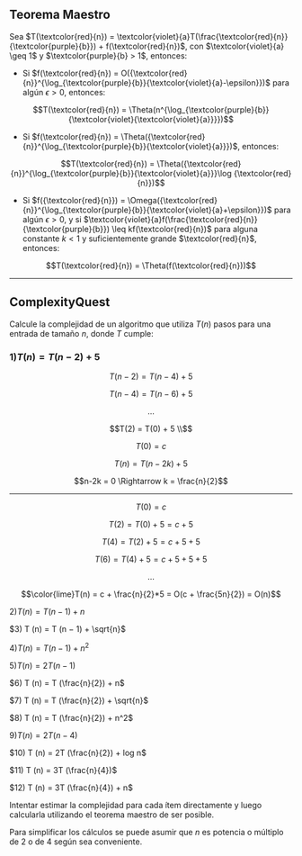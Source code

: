 Teorema Maestro
---
Sea $T(\textcolor{red}{n}) = \textcolor{violet}{a}T(\frac{\textcolor{red}{n}}{\textcolor{purple}{b}}) + f(\textcolor{red}{n})$, con $\textcolor{violet}{a} \geq 1$ y $\textcolor{purple}{b} > 1$, entonces:

* Si $f(\textcolor{red}{n}) = O({\textcolor{red}{n}}^{\log_{\textcolor{purple}{b}}{\textcolor{violet}{a}-\epsilon}})$ para algún $\epsilon > 0$, entonces:
```math
T(\textcolor{red}{n}) = \Theta(n^{\log_{\textcolor{purple}{b}}{\textcolor{violet}{\textcolor{violet}{a}}}})
```
* Si $f(\textcolor{red}{n}) = \Theta({\textcolor{red}{n}}^{\log_{\textcolor{purple}{b}}{\textcolor{violet}{a}}})$, entonces:
```math 
T(\textcolor{red}{n}) = \Theta({\textcolor{red}{n}}^{\log_{\textcolor{purple}{b}}{\textcolor{violet}{a}}}\log {\textcolor{red}{n}})
```
* Si $f({\textcolor{red}{n}}) = \Omega({\textcolor{red}{n}}^{\log_{\textcolor{purple}{b}}{\textcolor{violet}{a}+\epsilon}})$ para algún $\epsilon > 0$, y si $\textcolor{violet}{a}f(\frac{\textcolor{red}{n}}{\textcolor{purple}{b}}) \leq kf(\textcolor{red}{n})$ para alguna constante $k < 1$ y suficientemente grande $\textcolor{red}{n}$, entonces: 
```math
T(\textcolor{red}{n}) = \Theta(f(\textcolor{red}{n}))
```
---

ComplexityQuest
---
Calcule la complejidad de un algoritmo que utiliza $T(n)$ pasos para una entrada de tamaño $n$, donde $T$ cumple:

### $1) T (n) = T (n − 2) + 5$

```math
T(n-2) = T(n-4) + 5 
```
```math
T(n-4) = T(n-6) + 5
```
```math
\dots 
```
```math
T(2) = T(0) + 5 \\
```
```math
T(0) = c
```
```math
T(n) = T(n - 2k) + 5
```
```math
n-2k = 0 \Rightarrow k = \frac{n}{2}
```
---
```math
T(0) = c
```
```math
T(2) = T(0) + 5 = c + 5
```
```math
T(4) = T(2) + 5 = c + 5 + 5 
```
```math
T(6) = T(4) + 5 = c + 5 + 5 + 5 
```
```math
\dots
```
```math
\color{lime}T(n) = c + \frac{n}{2}*5 = O(c + \frac{5n}{2}) = O(n)
```

$2) T (n) = T (n − 1) + n$

$3) T (n) = T (n − 1) + \sqrt{n}$



$4) T (n) = T (n − 1) + n^2$

$5) T (n) = 2T (n − 1)$

$6) T (n) = T (\frac{n}{2}) + n$

$7) T (n) = T (\frac{n}{2}) + \sqrt{n}$

$8) T (n) = T (\frac{n}{2}) + n^2$

$9) T (n) = 2T (n − 4)$

$10) T (n) = 2T (\frac{n}{2}) + log n$

$11) T (n) = 3T (\frac{n}{4})$

$12) T (n) = 3T (\frac{n}{4}) + n$

Intentar estimar la complejidad para cada ítem directamente y luego calcularla utilizando el teorema maestro de ser posible. 

Para simplificar los cálculos se puede asumir que $n$ es potencia o múltiplo de $2$ o de $4$ según sea conveniente.

